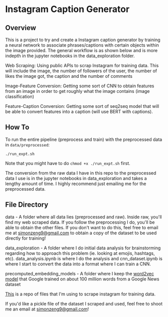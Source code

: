 # Instagram Caption Generator

## Overview

This is a project to try and create a Instagram caption generator by training a neural network to associate phrases/captions with certain objects within the image provided. The general workflow is as shown below and is more indepth in the jupyter notebooks in the data_exploration folder.

Web Scraping: Using public APIs to scrap Instagram for training data. This will include the image, the number of followers of the user, the number of likes the image got, the caption and the number of comments

Image-Feature Conversion: Getting some sort of CNN to obtain features from an image in order to get roughly what the image contains (image classification)

Feature-Caption Conversion: Getting some sort of seq2seq model that will be able to convert features into a caption (will use BERT with captions).

## How To

To run the entire pipeline (preprocess and train) with the preprocessed data in ```data/preprocessed```:

```./run_expt.sh```

Note that you might have to do ```chmod +x ./run_expt.sh``` first.

The conversion from the raw data I have in this repo to the preprocessed data I use is in the jupyter notebooks in data_exploration and takes a lengthy amount of time. I highly recommend just emailing me for the preprocessed data.

## File Directory

data - A folder where all data lies (preprocessed and raw). Inside raw, you'll find my web scraped data. If you follow the preprocessing I do, you'll be able to obtain the other files. If you don't want to do this, feel free to email me at simonzeng9@gmail.com to obtain a copy of the dataset to be used directly for training!

data_exploration - A folder where I do initial data analysis for brainstorming regarding how to approach this problem (ie. looking at emojis, hashtags, etc). data_analysis.ipynb is where I do the analysis and cnn_dataset.ipynb is where I start to convert the data into a format where I can train a CNN.

precomputed_embedding_models - A folder where I keep the [word2vec model](https://drive.google.com/file/d/0B7XkCwpI5KDYNlNUTTlSS21pQmM/edit) that Google trained on about 100 million words from a Google News dataset

[This](https://github.com/szeng7/instagram_webscraping) is a repo of files that I'm using to scrape instagram for training data.

If you'd like a pickle file of the dataset I scraped and used, feel free to shoot me an email at simonzeng9@gmail.com!
